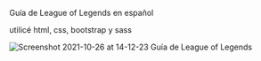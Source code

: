 Guía de League of Legends en español

utilicé html, css, bootstrap y sass 

![Screenshot 2021-10-26 at 14-12-23 Guía de League of Legends](https://user-images.githubusercontent.com/92738660/138928102-dd555c32-bd04-4fb5-837a-986c636a7efc.png)
